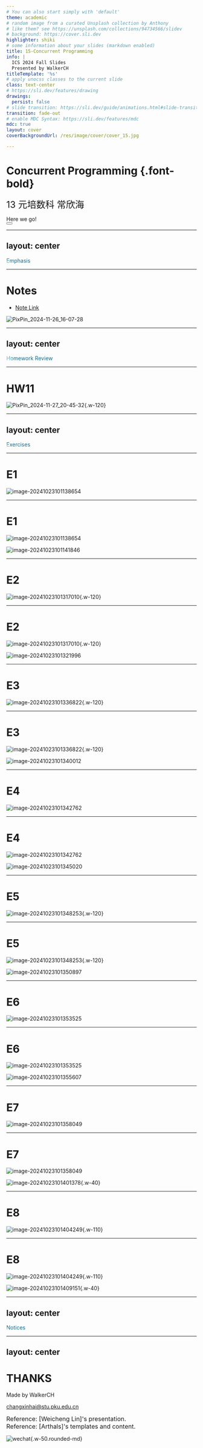 ```yaml
---
# You can also start simply with 'default'
theme: academic
# random image from a curated Unsplash collection by Anthony
# like them? see https://unsplash.com/collections/94734566/slidev
# background: https://cover.sli.dev
highlighter: shiki
# some information about your slides (markdown enabled)
title: 15-Concurrent Programming
info: |
  ICS 2024 Fall Slides
  Presented by WalkerCH
titleTemplate: '%s'
# apply unocss classes to the current slide
class: text-center
# https://sli.dev/features/drawing
drawings:
  persist: false
# slide transition: https://sli.dev/guide/animations.html#slide-transitions
transition: fade-out
# enable MDC Syntax: https://sli.dev/features/mdc
mdc: true
layout: cover
coverBackgroundUrl: /res/image/cover/cover_15.jpg

---
```


# Concurrent Programming {.font-bold}

<p class="text-gray-100">
<font size = '5'>
  13 元培数科 常欣海
</font>
</p>

<div class="pt-12  text-gray-1">
  <span @click="$slidev.nav.next" class="px-2 py-1 rounded cursor-pointer" hover="bg-white bg-opacity-10">
    Here we go! <carbon:arrow-right class="inline"/>
  </span>
</div>


<div class="abs-br m-6 flex gap-2">
  <button @click="$slidev.nav.openInEditor()" title="Open in Editor" class="text-xl slidev-icon-btn opacity-50 !border-none !hover:text-white">
    <carbon:edit />
  </button>
  <a href="https://github.com/Yaenday/WalkerCH-ICS-Slides
  " target="_blank" alt="GitHub" title="Open in GitHub"
    class="text-xl slidev-icon-btn opacity-50 !border-none !hover:text-white">
    <carbon-logo-github />
  </a>
</div>

<style>
  div{
   @apply text-gray-2;
  }
</style>


<!-- ---

# 目录

<Toc columns="4" minDepth="1"></Toc> -->

---
layout: center
---

<div>
  <text class="text-17 font-bold gradient-text">Emphasis
</text>
</div>

<style>
  .gradient-text {
    background-image: linear-gradient(45deg, #4ec5d4 10%, #146b8c 20%);
    -webkit-background-clip: text;
    color: transparent;
  }
</style>


---

# Notes

- [Note Link](https://github.com/Yaenday/WalkerCH-ICS-Slides/blob/main/res/note/Concurrent-Programming%20Note.html)

![PixPin_2024-11-26_16-07-28](./res/image/slides.assets/PixPin_2024-11-26_16-07-28.png)


---
layout: center
---

<div>
  <text class="text-17 font-bold gradient-text">Homework Review</text>
</div>

<style>
  .gradient-text {
    background-image: linear-gradient(45deg, #4ec5d4 10%, #146b8c 20%);
    -webkit-background-clip: text;
    color: transparent;
  }
</style>



---

# HW11

![PixPin_2024-11-27_20-45-32](./res/image/slides.assets/PixPin_2024-11-27_20-45-32.png){.w-120}



---
layout: center
---

<div>
  <text class="text-17 font-bold gradient-text">Exercises</text>
</div>

<style>
  .gradient-text {
    background-image: linear-gradient(45deg, #4ec5d4 10%, #146b8c 20%);
    -webkit-background-clip: text;
    color: transparent;
  }
</style>

---


# E1

![image-20241023101138654](./res/image/slides.assets/image-20241023101138654.png)

<!-- ![image-20241023101141846](./res/image/slides.assets/image-20241023101141846.png) -->

---


# E1

![image-20241023101138654](./res/image/slides.assets/image-20241023101138654.png)

![image-20241023101141846](./res/image/slides.assets/image-20241023101141846.png)

---

# E2

![image-20241023101317010](./res/image/slides.assets/image-20241023101317010.png){.w-120}

<!-- ![image-20241023101321996](./res/image/slides.assets/image-20241023101321996.png) -->

---

# E2

![image-20241023101317010](./res/image/slides.assets/image-20241023101317010.png){.w-120}

![image-20241023101321996](./res/image/slides.assets/image-20241023101321996.png)

---

# E3

![image-20241023101336822](./res/image/slides.assets/image-20241023101336822.png){.w-120}

<!-- ![image-20241023101340012](./res/image/slides.assets/image-20241023101340012.png) -->

---

# E3

![image-20241023101336822](./res/image/slides.assets/image-20241023101336822.png){.w-120}

![image-20241023101340012](./res/image/slides.assets/image-20241023101340012.png)


---

# E4

![image-20241023101342762](./res/image/slides.assets/image-20241023101342762.png)

<!-- ![image-20241023101345020](./res/image/slides.assets/image-20241023101345020.png) -->

---

# E4

![image-20241023101342762](./res/image/slides.assets/image-20241023101342762.png)

![image-20241023101345020](./res/image/slides.assets/image-20241023101345020.png)

---

# E5

![image-20241023101348253](./res/image/slides.assets/image-20241023101348253.png){.w-120}

<!-- ![image-20241023101350897](./res/image/slides.assets/image-20241023101350897.png) -->

---

# E5

![image-20241023101348253](./res/image/slides.assets/image-20241023101348253.png){.w-120}

![image-20241023101350897](./res/image/slides.assets/image-20241023101350897.png)

---

# E6

![image-20241023101353525](./res/image/slides.assets/image-20241023101353525.png)

<!-- ![image-20241023101355607](./res/image/slides.assets/image-20241023101355607.png) -->

---

# E6

![image-20241023101353525](./res/image/slides.assets/image-20241023101353525.png)

![image-20241023101355607](./res/image/slides.assets/image-20241023101355607.png)

---

# E7

![image-20241023101358049](./res/image/slides.assets/image-20241023101358049.png)

<!-- ![image-20241023101401378](./res/image/slides.assets/image-20241023101401378.png){.w-40} -->

---

# E7

![image-20241023101358049](./res/image/slides.assets/image-20241023101358049.png)

![image-20241023101401378](./res/image/slides.assets/image-20241023101401378.png){.w-40}

---

# E8

![image-20241023101404249](./res/image/slides.assets/image-20241023101404249.png){.w-110}

<!-- ![image-20241023101409151](./res/image/slides.assets/image-20241023101409151.png){.w-40} -->

---

# E8

![image-20241023101404249](./res/image/slides.assets/image-20241023101404249.png){.w-110}

![image-20241023101409151](./res/image/slides.assets/image-20241023101409151.png){.w-40}

---
layout: center
---

<div>
  <text class="text-17 font-bold gradient-text">Notices</text>
</div>

<style>
  .gradient-text {
    background-image: linear-gradient(45deg, #4ec5d4 10%, #146b8c 20%);
    -webkit-background-clip: text;
    color: transparent;
  }
</style>


<!-- ---

# col2

<div grid="~ cols-2 gap-2">

<div>


</div>

<div>


</div>
</div> -->


---
layout: center
---

<div flex="~ gap-20"  mt-2 justify-center items-center>

<div  w-fit h-fit mb-2>

# THANKS

Made by WalkerCH 

changxinhai@stu.pku.edu.cn

<p class="text-gray-40">
  <font size = '3'>
    Reference: [Weicheng Lin]'s presentation.<br>
    Reference: [Arthals]'s templates and content.
  </font>
</p>

</div>

![wechat](./res/image/slides.assets/wechat.jpg){.w-50.rounded-md}

</div>
